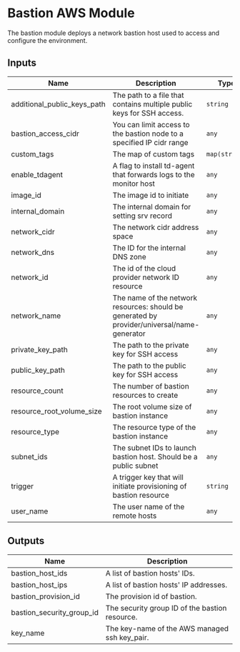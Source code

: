 # Bastion AWS Module

The bastion module deploys a network bastion host used to access and configure the environment.

## Inputs

| Name | Description | Type | Default | Required |
|------|-------------|------|---------|:--------:|
| additional_public_keys_path | The path to a file that contains multiple public keys for SSH access. | `string` | `""` | no |
| bastion_access_cidr | You can limit access to the bastion node to a specified IP cidr range | `any` | n/a | yes |
| custom_tags | The map of custom tags | `map(string)` | `{}` | no |
| enable_tdagent | A flag to install td-agent that forwards logs to the monitor host | `any` | n/a | yes |
| image_id | The image id to initiate | `any` | n/a | yes |
| internal_domain | The internal domain for setting srv record | `any` | n/a | yes |
| network_cidr | The network cidr address space | `any` | n/a | yes |
| network_dns | The ID for the internal DNS zone | `any` | n/a | yes |
| network_id | The id of the cloud provider network ID resource | `any` | n/a | yes |
| network_name | The name of the network resources: should be generated by provider/universal/name-generator | `any` | n/a | yes |
| private_key_path | The path to the private key for SSH access | `any` | n/a | yes |
| public_key_path | The path to the public key for SSH access | `any` | n/a | yes |
| resource_count | The number of bastion resources to create | `any` | n/a | yes |
| resource_root_volume_size | The root volume size of bastion instance | `any` | n/a | yes |
| resource_type | The resource type of the bastion instance | `any` | n/a | yes |
| subnet_ids | The subnet IDs to launch bastion host. Should be a public subnet | `any` | n/a | yes |
| trigger | A trigger key that will initiate provisioning of bastion resource | `string` | `""` | no |
| user_name | The user name of the remote hosts | `any` | n/a | yes |

## Outputs

| Name | Description |
|------|-------------|
| bastion_host_ids | A list of bastion hosts' IDs. |
| bastion_host_ips | A list of bastion hosts' IP addresses. |
| bastion_provision_id | The provision id of bastion. |
| bastion_security_group_id | The security group ID of the bastion resource. |
| key_name | The key-name of the AWS managed ssh key_pair. |

